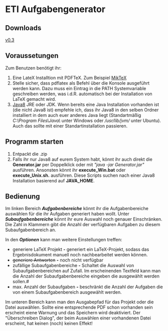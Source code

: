 # ETI Aufgabengenerator


## Downloads

[v0.3](https://github.com/LitschiW/ETIPAVorschlaege/raw/master/Releases/v0.3.zip)

## Voraussetungen

Zum Benutzen benötigt ihr:

1. Eine LateX Installtion mit PDFTeX. Zum Beispiel [MikTeX](https://miktex.org/download)
2. Stelle sicher, dass pdflatex als Befehl über die Konsole ausgeführt werden kann. Dazu muss ein Eintrag in die PATH Systemvariable geschreiben werden, was i.d.R. automatisch bei der Installation von LaTeX gemacht wird.
3. [Java8](https://www.oracle.com/technetwork/java/javase/downloads/jre8-downloads-2133155.html) JRE oder JDK. Wenn bereits eine Java Installation vorhanden ist (die nicht Java8 ist) empfehle ich, dass ihr Java8 in den selben Ordner installiert in dem auch euer anderes Java liegt (Standartmäßig *C:\Program Files\Java\\* unter Windows oder */usr/lib/jvm/* unter Ubuntu). Auch das sollte mit einer Standartinstallation passieren.

## Programm starten

1. Entpackt die .zip
2. Falls ihr nur Java8 auf eurem System habt, könnt ihr auch direkt die **Generator.jar** per Doppelklick oder mit *"java -jar Generator.jar"* ausführen. Ansonsten könnt ihr  **execute_Win.bat** oder **execute_Unix.sh.** ausführen. Diese Scripts suchen nach einer Java8 Installation basierend auf **JAVA_HOME**.
 
## Bedienung

Im linken Bereich *__Aufgabenbereiche__* könnt ihr die Aufgabenbereiche auswählen für die ihr Aufgaben generiert haben wollt.
Unter *__Subaufgabenbereiche__* könnt ihr eure Auswahl noch genauer Einschränken. Die Zahl in Klammern gibt die Anzahl der verfügbaren Aufgaben zu diesem Subaufgabenbereich an.

In den *__Optionen__* kann man weitere Einstellungen treffen:
 - generiere LaTeX Projekt **-** generiert ein LaTeX-Projekt, sodass das Ergebnisdokument manuell  noch nachbearbeitet werden können.
 - ~~generiere Antworten~~ **-** noch nicht verfügbar
 -  zufällige Subaufgabenbereiche **-** Schaltet die Auswahl von Subaufgabenbereichen auf Zufall. Im erscheinenden Textfeld kann man die Anzahl der Subaufgabenbereiche eingeben die ausgewählt werden sollen.#
 - max. Anzahl der Subaufgaben **-** beschränkt die Anzahl der Aufgaben die von einem Subaufgabenbereich ausgewählt werden.

 Im unteren Bereich kann man den Ausgabepfad für das Projekt oder die Datei auswählen.
 Sollte eine entsprechende PDF schon vorhanden sein erscheint eiene Warnung und das Speichern wird deaktiviert.   Der "Überschreiben Dialog", der beim Auswählen einer vorhandenen Datei erscheint, hat keinen (noch) keinen Effekt! 
